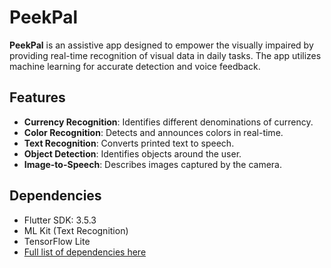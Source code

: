 # PeekPal

**PeekPal** is an assistive app designed to empower the visually impaired by providing real-time recognition of visual data in daily tasks. The app utilizes machine learning for accurate detection and voice feedback.

## Features

- **Currency Recognition**: Identifies different denominations of currency.
- **Color Recognition**: Detects and announces colors in real-time.
- **Text Recognition**: Converts printed text to speech.
- **Object Detection**: Identifies objects around the user.
- **Image-to-Speech**: Describes images captured by the camera.

## Dependencies

- Flutter SDK: 3.5.3
- ML Kit (Text Recognition)
- TensorFlow Lite
- [Full list of dependencies here](#dependencies)


